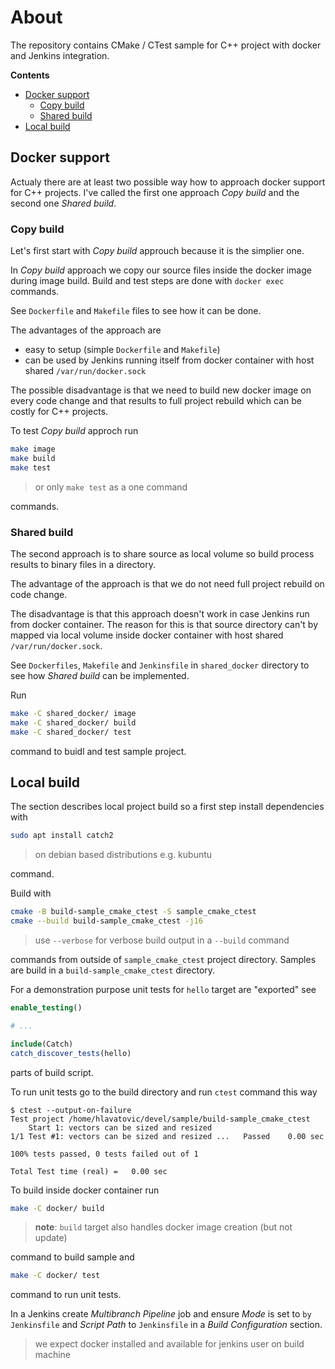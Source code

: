 # About

The repository contains CMake / CTest sample for C++ project with docker and Jenkins integration.

**Contents**
- [Docker support](#docker-support)
    - [Copy build](#copy-build)
    - [Shared build](#shared-build)
- [Local build](#local-build)

## Docker support

Actualy there are at least two possible way how to approach docker support for C++ projects. I've called the first one approach *Copy build* and the second one *Shared build*.

### Copy build

Let's first start with *Copy build* approuch because it is the simplier one.

In *Copy build* approach we copy our source files inside the docker image during image build. Build and test steps are done with `docker exec` commands.

See `Dockerfile` and `Makefile` files to see how it can be done.

The advantages of the approach are

- easy to setup (simple `Dockerfile` and `Makefile`)
- can be used by Jenkins running itself from docker container with host shared `/var/run/docker.sock`

The possible disadvantage is that we need to build new docker image on every code change and that results to full project rebuild which can be costly for C++ projects.

To test *Copy build* approch run

```bash
make image
make build
make test
```

> or only `make test` as a one command

commands.

### Shared build

The second approach is to share source as local volume so build process results to binary files in a directory. 

The advantage of the approach is that we do not need full project rebuild on code change. 

The disadvantage is that this approach doesn't work in case Jenkins run from docker container. The reason for this is that source directory can't by mapped via local volume inside docker container with host shared `/var/run/docker.sock`.

See `Dockerfiles`, `Makefile` and `Jenkinsfile` in `shared_docker` directory to see how *Shared build* can be implemented.

Run

```bash
make -C shared_docker/ image
make -C shared_docker/ build
make -C shared_docker/ test
```

command to buidl and test sample project.


## Local build

The section describes local project build so a first step install dependencies with 

```bash
sudo apt install catch2
```

> on debian based distributions e.g. kubuntu

command.

Build with

```bash
cmake -B build-sample_cmake_ctest -S sample_cmake_ctest
cmake --build build-sample_cmake_ctest -j16
```

> use `--verbose` for verbose build output in a `--build` command

commands from outside of `sample_cmake_ctest` project directory. Samples are build in a `build-sample_cmake_ctest` directory.

For a demonstration purpose unit tests for `hello` target are "exported" see

```cmake
enable_testing()

# ...

include(Catch)
catch_discover_tests(hello)
```

parts of build script. 

To run unit tests go to the build directory and run `ctest` command this way

```console
$ ctest --output-on-failure
Test project /home/hlavatovic/devel/sample/build-sample_cmake_ctest
    Start 1: vectors can be sized and resized
1/1 Test #1: vectors can be sized and resized ...   Passed    0.00 sec

100% tests passed, 0 tests failed out of 1

Total Test time (real) =   0.00 sec
```

To build inside docker container run

```bash
make -C docker/ build
```

> **note**: `build` target also handles docker image creation (but not update)

command to build sample and

```bash
make -C docker/ test
```

command to run unit tests.

In a Jenkins create *Multibranch Pipeline* job and ensure *Mode* is set to `by Jenkinsfile` and *Script Path* to `Jenkinsfile` in a *Build Configuration* section.

> we expect docker installed and available for jenkins user on build machine
